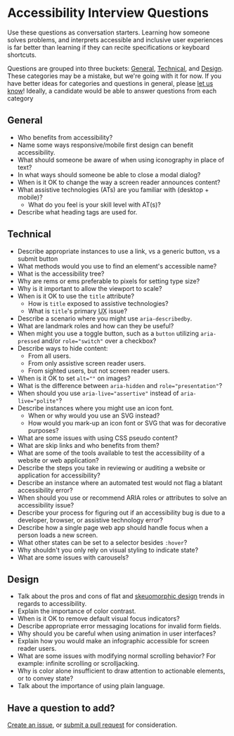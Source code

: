 # Accessibility Interview Questions  

Use these questions as conversation starters. Learning how someone solves problems, and interprets accessible and inclusive user experiences is far better than learning if they can recite specifications or keyboard shortcuts.

Questions are grouped into three buckets: [General](#general), [Technical](#technical), and [Design](#design). These categories may be a mistake, but we're going with it for now. If you have better ideas for categories and questions in general, please [let us know](https://github.com/scottaohara/accessibility_interview_questions/issues)! Ideally, a candidate would be able to answer questions from each category


## General
- Who benefits from accessibility?
- Name some ways responsive/mobile first design can benefit accessibility.
- What should someone be aware of when using iconography in place of text?
- In what ways should someone be able to close a modal dialog?
- When is it OK to change the way a screen reader announces content?
- What assistive technologies (ATs) are you familiar with (desktop + mobile)?
    + What do you feel is your skill level with AT(s)?
- Describe what heading tags are used for.  


## Technical
- Describe appropriate instances to use a link, vs a generic button, vs a submit button
- What methods would you use to find an element's accessible name?
- What is the accessibility tree?
- Why are rems or ems preferable to pixels for setting type size?
- Why is it important to allow the viewport to scale?
- When is it OK to use the `title` attribute?
    + How is `title` exposed to assistive technologies?
    + What is `title`'s primary <abbr title="User Experience">UX</abbr> issue?
- Describe a scenario where you might use `aria-describedby`.
- What are landmark roles and how can they be useful?
- When might you use a toggle button, such as a `button` utilizing `aria-pressed` and/or `role="switch"` over a checkbox?
- Describe ways to hide content:
    + From all users.
    + From only assistive screen reader users.
    + From sighted users, but not screen reader users.
- When is it OK to set `alt=""` on images?
- What is the difference between `aria-hidden` and `role="presentation"`?
- When should you use `aria-live="assertive"` instead of `aria-live="polite"`?
- Describe instances where you might use an icon font.
    + When or why would you use an SVG instead?
    + How would you mark-up an icon font or SVG that was for decorative purposes?
- What are some issues with using CSS pseudo content?
- What are skip links and who benefits from them?
- What are some of the tools available to test the accessibility of a website or web application?
- Describe the steps you take in reviewing or auditing a website or application for accessibility?
- Describe an instance where an automated test would not flag a blatant accessibility error?
- When should you use or recommend <abbr>ARIA</abbr> roles or attributes to solve an accessibility issue?
- Describe your process for figuring out if an accessibility bug is due to a developer, browser, or assistive technology error?
- Describe how a single page web app should handle focus when a person loads a new screen.
- What other states can be set to a selector besides `:hover`?
- Why shouldn't you only rely on visual styling to indicate state?
- What are some issues with carousels?


## Design
- Talk about the pros and cons of flat and [skeuomorphic design](http://whatis.techtarget.com/definition/skeuomorphism) trends in regards to accessibility.
- Explain the importance of color contrast.
- When is it OK to remove default visual focus indicators?
- Describe appropriate error messaging locations for invalid form fields.
- Why should you be careful when using animation in user interfaces?
- Explain how you would make an infographic accessible for screen reader users.
- What are some issues with modifying normal scrolling behavior? For example: infinite scrolling or scrolljacking.
- Why is color alone insufficient to draw attention to actionable elements, or to convey state?
- Talk about the importance of using plain language.


## Have a question to add?
[Create an issue](https://github.com/scottaohara/accessibility_interview_questions/issues), or [submit a pull request](https://github.com/scottaohara/accessibility_interview_questions/pulls) for consideration.


